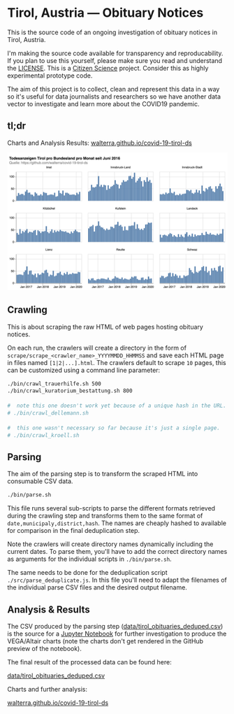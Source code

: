 # Tirol, Austria — Obituary Notices

This is the source code of an ongoing investigation of obituary notices in Tirol, Austria.

I'm making the source code available for transparency and reproducability. If you plan to use this yourself, please make sure you read and understand the [LICENSE](LICENSE). This is a [Citizen Science](https://en.wikipedia.org/wiki/Citizen_science) project. Consider this as highly experimental prototype code.

The aim of this project is to collect, clean and represent this data in a way so it's useful for data journalists and researchers so we have another data vector to investigate and learn more about the COVID19 pandemic.

## tl;dr

Charts and Analysis Results:
[walterra.github.io/covid-19-tirol-ds](https://walterra.github.io/covid-19-tirol-ds)

![Todesanzeigen Tirol pro Bundesland pro Monat seit Juni 2016](assets/obituaries_by_district.png)


## Crawling

This is about scraping the raw HTML of web pages hosting obituary notices.

On each run, the crawlers will create a directory in the form of `scrape/scrape_<crawler_name>_YYYYMMDD_HHMMSS` and save each HTML page in files named `[1|2|...].html`. The crawlers default to scrape `10` pages, this can be customized using a command line parameter:

```bash
./bin/crawl_trauerhilfe.sh 500
./bin/crawl_kuratorium_bestattung.sh 800

#  note this one doesn't work yet because of a unique hash in the URL.
# ./bin/crawl_dellemann.sh

#  this one wasn't necessary so far because it's just a single page.
# ./bin/crawl_kroell.sh
```

## Parsing

The aim of the parsing step is to transform the scraped HTML into consumable CSV data.

```bash
./bin/parse.sh
```

This file runs several sub-scripts to parse the different formats retrieved during the crawling step and transforms them to the same format of `date,municipaly,district,hash`. The names are cheaply hashed to available for comparison in the final deduplication step.

Note the crawlers will create directory names dynamically including the current dates. To parse them, you'll have to add the correct directory names as arguments for the individual scripts in `./bin/parse.sh`.

The same needs to be done for the deduplication script `./src/parse_deduplicate.js`. In this file you'll need to adapt the filenames of the individual parse CSV files and the desired output filename.

## Analysis & Results

The CSV produced by the parsing step ([data/tirol_obituaries_deduped.csv](data/tirol_obituaries_deduped.csv)) is the source for a [Jupyter Notebook](jupyter-notebooks/vega.ipynb) for further investigation to produce the VEGA/Altair charts (note the charts don't get rendered in the GitHub preview of the notebook).

The final result of the processed data can be found here:

[data/tirol_obituaries_deduped.csv](data/tirol_obituaries_deduped.csv)

Charts and further analysis:

[walterra.github.io/covid-19-tirol-ds](https://walterra.github.io/covid-19-tirol-ds)
